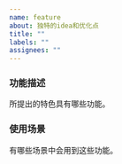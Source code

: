 ```yaml
---
name: feature
about: 独特的idea和优化点
title: ""
labels: ""
assignees: ""
---
```


### 功能描述

所提出的特色具有哪些功能。

### 使用场景

有哪些场景中会用到这些功能。
